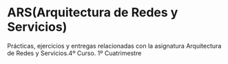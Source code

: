# ARS(Arquitectura de Redes y Servicios)
Prácticas, ejercicios y entregas relacionadas con la asignatura Arquitectura de Redes y Servicios.4º Curso. 1º Cuatrimestre

